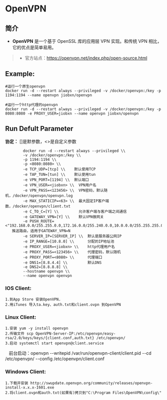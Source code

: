 OpenVPN
===
## 简介
* **OpenVPN** 是一个基于 OpenSSL 库的应用层 VPN 实现。和传统 VPN 相比，它的优点是简单易用。
> * 官方站点：https://openvpn.net/index.php/open-source.html


## Example:

    #运行一个原生openvpn
    docker run -d --restart always --privileged -v /docker/openvpn:/key -p 1194:1194 --name openvpn jiobxn/openvpn

    #运行一个http代理的openvpn
    docker run -d --restart always --privileged -v /docker/openvpn:/key -p 8080:8080 -e PROXY_USER=jiobxn --name openvpn jiobxn/openvpn
    

## Run Defult Parameter
**协定：** []是默参数，<>是自定义参数

			docker run -d --restart always --privileged \\
			-v /docker/openvpn:/key \\
			-p 1194:1194 \\
			-p <8080:8080> \\
			-e TCP_UDP=[tcp] \\    默认使用TCP
			-e TAP_TUN=[tun] \\    默认使用tun
			-e VPN_PORT=[1194] \\  默认端口
			-e VPN_USER=<jiobxn> \\  VPN用户名
			-e VPN_PASS=<123456> \\  VPN密码，默认随机，/docker/openvpn/openvpn.log
			-e MAX_STATICIP=<63> \\  最大固定IP客户端数，/docker/openvpn/client.txt
			-e C_TO_C=[Y] \\         允许客户端与客户端之间通信
			-e GATEWAY_VPN=[Y] \\    默认VPN做网关
			-e PUSH_ROUTE=<"192.168.0.0/255.255.0.0,172.16.0.0/255.240.0.0,10.0.0.0/255.255.255.0">    推送路由，适用于GATEWAY_VPN=N
			-e SERVER_IP=[SERVER_IP] \\  默认是服务器公网IP
			-e IP_RANGE=[10.8.0] \\      分配的IP地址池
			-e PROXY_USER=<jiobxn> \\    http代理用户名
			-e PROXY_PASS=<123456> \\    代理密码，默认随机
			-e PROXY_PORT=<8080> \\      代理端口
			-e DNS1=[8.8.4.4] \\         默认DNS
			-e DNS2=[8.8.8.8] \\
			--hostname openvpn \\
			--name openvpn openvpn

### IOS Client:

    1.到App Store 安装OpenVPN.
    2.用iTunes 导入ta.key、auth.txt和client.ovpn 到OpenVPN

### Linux Client:

    1.安装 yum -y install openvpn
    2.传输文件 scp OpenVPN-Server-IP:/etc/openvpn/easy-rsa/2.0/keys/keys/{client.conf,auth.txt} /etc/openvpn/
    3.启动 systemctl start openvpn@client.service
    前台启动：openvpn --writepid /var/run/openvpn-client/client.pid --cd /etc/openvpn/ --config /etc/openvpn/client.conf

### Windows Client:

    1.下载并安装 http://swupdate.openvpn.org/community/releases/openvpn-install-x.x.x-I601.exe
    2.将client.ovpn和auth.txt(如果有)拷贝到"C:\Program Files\OpenVPN\config\"
